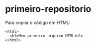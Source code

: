 # primeiro-repositorio

Para copiar o código em HTML:
```
<html>
  <h1>Meu primeiro arquivo HTML<h1>
</html>
```
